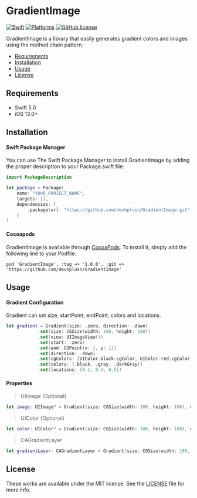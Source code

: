 # GradientImage

[![Swift](https://img.shields.io/badge/Swift-5-orange.svg)](https://img.shields.io/badge/Swift-5-orange.svg)
[![Platforms](https://img.shields.io/badge/Platforms-iOS-black?style=flat)](https://img.shields.io/badge/Platforms-iOS-black?style=flat)
[![GitHub license](https://img.shields.io/badge/license-MIT-lightgrey.svg?style=flat)](https://github.com/devhplusn/GradientImage/blob/master/LICENSE)

GradientImage is a library that easily generates gradient colors and images using the method chain pattern.

- [Requirements](#requirements)
- [Installation](#installation)
- [Usage](#usage)
- [License](#license)

## Requirements

- Swift 5.0
- iOS 13.0+


## Installation

#### Swift Package Manager

You can use The Swift Package Manager to install GradientImage by adding the proper description to your Package.swift file:

```swift
import PackageDescription

let package = Package(
    name: "YOUR_PROJECT_NAME",
    targets: [],
    dependencies: [
        .package(url: "https://github.com/devhplusn/GradientImage.git", from: "1.0.0")
    ]
)
```

#### Cocoapods

GradientImage is available through [CocoaPods](https://cocoapods.org). To install
it, simply add the following line to your Podfile:

```
pod 'GradientImage', :tag => '1.0.0', :git => 'https://github.com/devhplusn/GradientImage'
```


## Usage

#### Gradient Configuration

Gradient can set size, startPoint, endPoint, colors and locations.

```swift
let gradient = Gradient(size: .zero, direction: .down)
            .set(size: CGSize(width: 100, height: 100))
            .set(view: UIImageView())
            .set(start: .zero)
            .set(end: CGPoint(x: 1, y: 1))
            .set(direction: .down)
            .set(cgColors: [UIColor.black.cgColor, UIColor.red.cgColor])
            .set(colors: [.black, .gray, .darkGray])
            .set(locations: [0.1, 0.2, 0.5])

```

#### Properties

> UIImage (Optional)

```swift
let image: UIImage? = Gradient(size: CGSize(width: 100, height: 100), direction: .down).image

```

> UIColor (Optional)

```swift
let color: UIColor? = Gradient(size: CGSize(width: 100, height: 100), direction: .down).color

```

> CAGradientLayer

```swift
let gradientLayer: CAGradientLayer = Gradient(size: CGSize(width: 100, height: 100), direction: .down).layer

```

## License

These works are available under the MIT license. See the [LICENSE][license] file
for more info.


[license]: LICENSE

